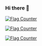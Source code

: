 ### Hi there 👋

<a href="https://info.flagcounter.com/zgjV"><img src="https://s11.flagcounter.com/map/zgjV/size_m/txt_000000/border_CCCCCC/pageviews_1/viewers_0/flags_0/" alt="Flag Counter" border="0"></a>

<a href="https://info.flagcounter.com/WODM"><img src="https://s01.flagcounter.com/count2/WODM/bg_FFFFFF/txt_000000/border_CCCCCC/columns_3/maxflags_250/viewers_0/labels_1/pageviews_1/flags_0/percent_0/" alt="Flag Counter" border="0"></a>

<a href="https://info.flagcounter.com/gZgo"><img src="https://s11.flagcounter.com/count2/gZgo/bg_FFFFFF/txt_000000/border_CCCCCC/columns_3/maxflags_250/viewers_0/labels_1/pageviews_1/flags_0/percent_1/" alt="Flag Counter" border="0"></a>

<!--
**19337405/19337405** is a ✨ _special_ ✨ repository because its `README.md` (this file) appears on your GitHub profile.

Here are some ideas to get you started:

- 🔭 I’m currently working on ...
- 🌱 I’m currently learning ...
- 👯 I’m looking to collaborate on ...
- 🤔 I’m looking for help with ...
- 💬 Ask me about ...
- 📫 How to reach me: ...
- 😄 Pronouns: ...
- ⚡ Fun fact: ...
-->

